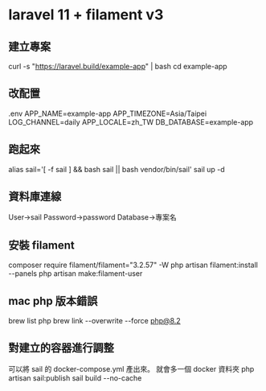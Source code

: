 # laravel 11 + filament v3

## 建立專案
curl -s "https://laravel.build/example-app" | bash
cd example-app

## 改配置
.env
APP_NAME=example-app
APP_TIMEZONE=Asia/Taipei
LOG_CHANNEL=daily
APP_LOCALE=zh_TW
DB_DATABASE=example-app

## 跑起來
alias sail='[ -f sail ] && bash sail || bash vendor/bin/sail'
sail up -d

## 資料庫連線
User->sail
Password->password
Database->專案名

## 安裝 filament
composer require filament/filament="3.2.57" -W
php artisan filament:install --panels
php artisan make:filament-user

## mac php 版本錯誤
brew list php
brew link --overwrite --force php@8.2

## 對建立的容器進行調整
可以將 sail 的 docker-compose.yml 產出來。
就會多一個 docker 資料夾
php artisan sail:publish
sail build --no-cache